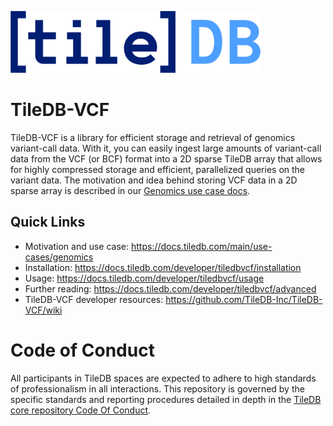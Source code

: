 <a href="https://tiledb.com"><img src="https://github.com/TileDB-Inc/TileDB/raw/dev/doc/source/_static/tiledb-logo_color_no_margin_@4x.png" alt="TileDB logo" width="400"></a>

# TileDB-VCF

TileDB-VCF is a library for efficient storage and retrieval of genomics variant-call data. With it, you can easily ingest large amounts of variant-call data from the VCF (or BCF) format into a 2D sparse TileDB array that allows for highly compressed storage and efficient, parallelized queries on the variant data. The motivation and idea behind storing VCF data in a 2D sparse array is described in our [Genomics use case docs](https://docs.tiledb.com/main/use-cases/genomics).

## Quick Links

* Motivation and use case: https://docs.tiledb.com/main/use-cases/genomics
* Installation: https://docs.tiledb.com/developer/tiledbvcf/installation
* Usage: https://docs.tiledb.com/developer/tiledbvcf/usage
* Further reading: https://docs.tiledb.com/developer/tiledbvcf/advanced
* TileDB-VCF developer resources: https://github.com/TileDB-Inc/TileDB-VCF/wiki

# Code of Conduct

All participants in TileDB spaces are expected to adhere to high standards of
professionalism in all interactions. This repository is governed by the
specific standards and reporting procedures detailed in depth in the
[TileDB core repository Code Of Conduct](
https://github.com/TileDB-Inc/TileDB/blob/dev/CODE_OF_CONDUCT.md).